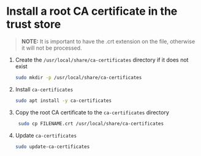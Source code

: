 # Install a root CA certificate in the trust store

> **NOTE:** It is important to have the .crt extension on the file, otherwise it will not be processed.

1. Create the `/usr/local/share/ca-certificates` directory if it does not exist
   ```bash
   sudo mkdir -p /usr/local/share/ca-certificates
   ```
1. Install `ca-certificates`
   ```bash
   sudo apt install -y ca-certificates
   ```
1. Copy the root CA certificate to the `ca-certificates` directory
   ```bash
    sudo cp FILENAME.crt /usr/local/share/ca-certificates
   ```
1. Update `ca-certificates`
   ```bash
   sudo update-ca-certificates
   ```
